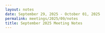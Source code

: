 ```yaml
---
layout: notes
date: September 29, 2025 - October 01, 2025
permalink: meetings/2025/09/notes
title: September 2025 Meeting Notes
---
```


